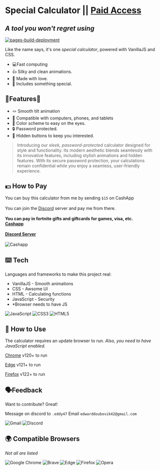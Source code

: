 

# Special Calculator || [Paid Access](https://discord.gg/TjCM2untHc)
## _A tool you won't regret using_


[![pages-build-deployment](https://github.com/EdwardDK/speccalc/actions/workflows/pages/pages-build-deployment/badge.svg?branch=main)](https://github.com/EdwardDK/speccalc/actions/workflows/pages/pages-build-deployment)

Like the name says, it's one _special calculator_,
powered with VanillaJS and CSS.

- 💻Fast computing
- 👍 Silky and clean animations.
- 💞 Made with love.
- 👻 Includes something special.
## 🔨Features🔨

- 🪢 Smooth tilt animation
- 📱 Compatible with computers, phones, and tablets
- 🎨 Color scheme to easy on the eyes.
- 🔒 Password protected.
- 🥷 Hidden buttons to keep you interested.

     

> Introducing our _sleek, password-protected_ calculator designed for style and functionality.
> Its modern aesthetic blends seamlessly with its innovative features,
> including stylish animations and hidden features.
> With its secure password protection,
> your calculations remain confidential
> while you enjoy a seamless, 
> user-friendly experience.

## 💵 How to Pay

You can buy this calculator from me by sending ```$15``` on CashApp <br><br>
You can join the [Discord](https://discord.gg/TjCM2untHc) server and pay me from there. <br><br>
**You can pay in fortnite gifts and giftcards for games, visa, etc.**<br>
**[Cashapp](https://cash.app/$EddyD47)**<br><br>
**[Discord Server](https://discord.gg/TjCM2untHc)**<br><br>
![Cashapp](https://img.shields.io/badge/Cash%20App-00C244.svg?style=for-the-badge&logo=Cash-App&logoColor=white)

## ⌨️ Tech

Languages and frameworks to make this project real:

- VanillaJS - Smooth animations
- CSS - Awsome UI
- HTML - Calculating functions
- JavaScript - Security
- *Browser needs to have JS

![JavaScript](https://img.shields.io/badge/JavaScript-F7DF1E.svg?style=for-the-badge&logo=JavaScript&logoColor=black)
![CSS3](https://img.shields.io/badge/CSS3-1572B6.svg?style=for-the-badge&logo=CSS3&logoColor=white)
![HTML5](https://img.shields.io/badge/HTML5-E34F26.svg?style=for-the-badge&logo=HTML5&logoColor=white)



## 💾 How to Use

The calculator requires an update browser to run. _Also, you need to have JavaScript enabled._

[Chrome](https://support.google.com/chrome/answer/95346?hl=en&co=GENIE.Platform%3DDesktop) v120+ to run

[Edge](https://www.microsoft.com/en-us/edge/download?form=MA13FJ&ranMID=24542&ranEAID=a1LgFw09t88&ranSiteID=a1LgFw09t88-ijH2xOHONrR2_atqawKtOw&epi=a1LgFw09t88-ijH2xOHONrR2_atqawKtOw&irgwc=1&OCID=AIDcmm549zy227_aff_7593_1243925&tduid=%28ir__9wuswqrfn0kfdhjxjfn0139r3u2x9vxt3csl6yb000%29%287593%29%281243925%29%28a1LgFw09t88-ijH2xOHONrR2_atqawKtOw%29%28%29&irclickid=_9wuswqrfn0kfdhjxjfn0139r3u2x9vxt3csl6yb000) v121+ to run

[Firefox](https://www.mozilla.org/en-US/firefox/new/) v122+ to run

## 🗣️Feedback

Want to contribute? Great!

Message on discord to ```.eddy47```
Email ```edwarddoubovik42@gmail.com```

![Gmail](https://img.shields.io/badge/Gmail-EA4335.svg?style=for-the-badge&logo=Gmail&logoColor=white) ![Discord](https://img.shields.io/badge/Discord-5865F2.svg?style=for-the-badge&logo=Discord&logoColor=white)

## 🌍 Compatible Browsers

_Not all are listed_

![Google Chrome](https://img.shields.io/badge/Google%20Chrome-4285F4?style=for-the-badge&logo=GoogleChrome&logoColor=white)  ![Brave](https://img.shields.io/badge/Brave-FB542B?style=for-the-badge&logo=Brave&logoColor=white) ![Edge](https://img.shields.io/badge/Edge-0078D7?style=for-the-badge&logo=Microsoft-edge&logoColor=white) ![Firefox](https://img.shields.io/badge/Firefox-FF7139?style=for-the-badge&logo=Firefox-Browser&logoColor=white) ![Opera](https://img.shields.io/badge/Opera-FF1B2D?style=for-the-badge&logo=Opera&logoColor=white)
